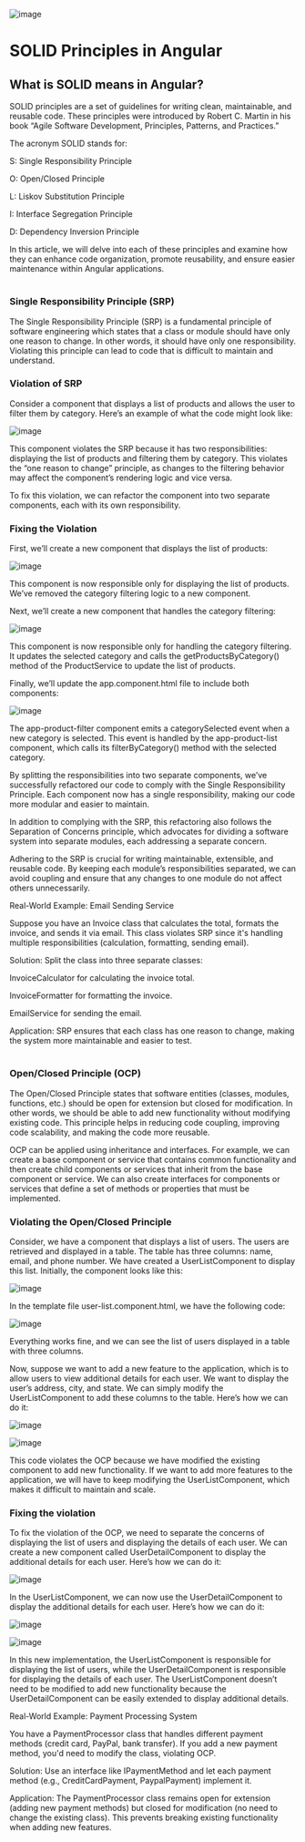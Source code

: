 ![image](https://github.com/user-attachments/assets/2be2588a-8348-4f07-9505-1d22e3ae41ae)


# SOLID Principles in Angular

## What is SOLID means in Angular?

SOLID principles are a set of guidelines for writing clean, maintainable, and reusable code. These principles were introduced by Robert C. Martin in his book “Agile Software Development, Principles, Patterns, and Practices.”

The acronym SOLID stands for:

S: Single Responsibility Principle

O: Open/Closed Principle

L: Liskov Substitution Principle

I: Interface Segregation Principle

D: Dependency Inversion Principle

In this article, we will delve into each of these principles and examine how they can enhance code organization, promote reusability, and ensure easier maintenance within Angular applications.

#

### Single Responsibility Principle (SRP)
The Single Responsibility Principle (SRP) is a fundamental principle of software engineering which states that a class or module should have only one reason to change. In other words, it should have only one responsibility. Violating this principle can lead to code that is difficult to maintain and understand.

### Violation of SRP
Consider a component that displays a list of products and allows the user to filter them by category. Here’s an example of what the code might look like:

![image](https://github.com/user-attachments/assets/32dde38d-94ce-46ca-a138-0667028a0fc1)

This component violates the SRP because it has two responsibilities: displaying the list of products and filtering them by category. This violates the “one reason to change” principle, as changes to the filtering behavior may affect the component’s rendering logic and vice versa.

To fix this violation, we can refactor the component into two separate components, each with its own responsibility.

### Fixing the Violation
First, we’ll create a new component that displays the list of products:

![image](https://github.com/user-attachments/assets/15b4626c-cbca-40ee-9835-a58e5750f8f7)

This component is now responsible only for displaying the list of products. We’ve removed the category filtering logic to a new component.

Next, we’ll create a new component that handles the category filtering:

![image](https://github.com/user-attachments/assets/c37c7791-2d27-4efe-99fd-d5f318ba046c)

This component is now responsible only for handling the category filtering. It updates the selected category and calls the getProductsByCategory() method of the ProductService to update the list of products.

Finally, we’ll update the app.component.html file to include both components:

![image](https://github.com/user-attachments/assets/99edeaba-42a2-4fb3-9559-10f52fda63dd)

The app-product-filter component emits a categorySelected event when a new category is selected. This event is handled by the app-product-list component, which calls its filterByCategory() method with the selected category.

By splitting the responsibilities into two separate components, we’ve successfully refactored our code to comply with the Single Responsibility Principle. Each component now has a single responsibility, making our code more modular and easier to maintain.

In addition to complying with the SRP, this refactoring also follows the Separation of Concerns principle, which advocates for dividing a software system into separate modules, each addressing a separate concern.

Adhering to the SRP is crucial for writing maintainable, extensible, and reusable code. By keeping each module’s responsibilities separated, we can avoid coupling and ensure that any changes to one module do not affect others unnecessarily.

Real-World Example: Email Sending Service

Suppose you have an Invoice class that calculates the total, formats the invoice, and sends it via email. This class violates SRP since it's handling multiple responsibilities (calculation, formatting, sending email).

Solution: Split the class into three separate classes:

InvoiceCalculator for calculating the invoice total.

InvoiceFormatter for formatting the invoice.

EmailService for sending the email.

Application: SRP ensures that each class has one reason to change, making the system more maintainable and easier to test.

#

### Open/Closed Principle (OCP)

The Open/Closed Principle states that software entities (classes, modules, functions, etc.) should be open for extension but closed for modification. In other words, we should be able to add new functionality without modifying existing code. This principle helps in reducing code coupling, improving code scalability, and making the code more reusable.

OCP can be applied using inheritance and interfaces. For example, we can create a base component or service that contains common functionality and then create child components or services that inherit from the base component or service. We can also create interfaces for components or services that define a set of methods or properties that must be implemented.

### Violating the Open/Closed Principle

Consider, we have a component that displays a list of users. The users are retrieved and displayed in a table. The table has three columns: name, email, and phone number. We have created a UserListComponent to display this list. Initially, the component looks like this:

![image](https://github.com/user-attachments/assets/014c479f-6355-418a-b279-b8bc52a801a1)

In the template file user-list.component.html, we have the following code:

![image](https://github.com/user-attachments/assets/06acf844-6a97-430d-9d98-52c9c0334f53)

Everything works fine, and we can see the list of users displayed in a table with three columns.

Now, suppose we want to add a new feature to the application, which is to allow users to view additional details for each user. We want to display the user’s address, city, and state. We can simply modify the UserListComponent to add these columns to the table. Here’s how we can do it:

![image](https://github.com/user-attachments/assets/68309a66-1c90-433c-ac71-a171d4c7791b)

![image](https://github.com/user-attachments/assets/1ffe097b-32fd-4368-848b-1e849d0225d3)

This code violates the OCP because we have modified the existing component to add new functionality. If we want to add more features to the application, we will have to keep modifying the UserListComponent, which makes it difficult to maintain and scale.

### Fixing the violation

To fix the violation of the OCP, we need to separate the concerns of displaying the list of users and displaying the details of each user. We can create a new component called UserDetailComponent to display the additional details for each user. Here’s how we can do it:

![image](https://github.com/user-attachments/assets/7963832c-5950-4ee1-81a1-948cd4755a01)

In the UserListComponent, we can now use the UserDetailComponent to display the additional details for each user. Here’s how we can do it:

![image](https://github.com/user-attachments/assets/1d35b0c8-7da1-423d-a9af-5c66b51b6f92)

![image](https://github.com/user-attachments/assets/4dc37c31-6574-44d5-800d-4f82eabeddc2)

In this new implementation, the UserListComponent is responsible for displaying the list of users, while the UserDetailComponent is responsible for displaying the details of each user. The UserListComponent doesn’t need to be modified to add new functionality because the UserDetailComponent can be easily extended to display additional details.

Real-World Example: Payment Processing System

You have a PaymentProcessor class that handles different payment methods (credit card, PayPal, bank transfer). If you add a new payment method, you'd need to modify the class, violating OCP.

Solution: Use an interface like IPaymentMethod and let each payment method (e.g., CreditCardPayment, PaypalPayment) implement it.

Application: The PaymentProcessor class remains open for extension (adding new payment methods) but closed for modification (no need to change the existing class). This prevents breaking existing functionality when adding new features.

#







